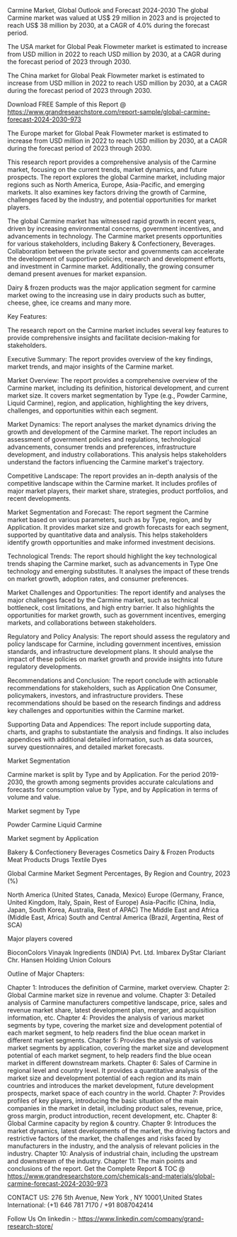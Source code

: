 Carmine Market, Global Outlook and Forecast 2024-2030
The global Carmine market was valued at US$ 29 million in 2023 and is projected to reach US$ 38 million by 2030, at a CAGR of 4.0% during the forecast period.

The USA market for Global Peak Flowmeter market is estimated to increase from USD million in 2022 to reach USD million by 2030, at a CAGR during the forecast period of 2023 through 2030.

The China market for Global Peak Flowmeter market is estimated to increase from USD million in 2022 to reach USD million by 2030, at a CAGR during the forecast period of 2023 through 2030.

Download FREE Sample of this Report @ https://www.grandresearchstore.com/report-sample/global-carmine-forecast-2024-2030-973

The Europe market for Global Peak Flowmeter market is estimated to increase from USD million in 2022 to reach USD million by 2030, at a CAGR during the forecast period of 2023 through 2030.

This research report provides a comprehensive analysis of the Carmine market, focusing on the current trends, market dynamics, and future prospects. The report explores the global Carmine market, including major regions such as North America, Europe, Asia-Pacific, and emerging markets. It also examines key factors driving the growth of Carmine, challenges faced by the industry, and potential opportunities for market players.

The global Carmine market has witnessed rapid growth in recent years, driven by increasing environmental concerns, government incentives, and advancements in technology. The Carmine market presents opportunities for various stakeholders, including Bakery & Confectionery, Beverages. Collaboration between the private sector and governments can accelerate the development of supportive policies, research and development efforts, and investment in Carmine market. Additionally, the growing consumer demand present avenues for market expansion.

Dairy & frozen products was the major application segment for carmine market owing to the increasing use in dairy products such as butter, cheese, ghee, ice creams and many more.

Key Features:

The research report on the Carmine market includes several key features to provide comprehensive insights and facilitate decision-making for stakeholders.

Executive Summary: The report provides overview of the key findings, market trends, and major insights of the Carmine market.

Market Overview: The report provides a comprehensive overview of the Carmine market, including its definition, historical development, and current market size. It covers market segmentation by Type (e.g., Powder Carmine, Liquid Carmine), region, and application, highlighting the key drivers, challenges, and opportunities within each segment.

Market Dynamics: The report analyses the market dynamics driving the growth and development of the Carmine market. The report includes an assessment of government policies and regulations, technological advancements, consumer trends and preferences, infrastructure development, and industry collaborations. This analysis helps stakeholders understand the factors influencing the Carmine market's trajectory.

Competitive Landscape: The report provides an in-depth analysis of the competitive landscape within the Carmine market. It includes profiles of major market players, their market share, strategies, product portfolios, and recent developments.

Market Segmentation and Forecast: The report segment the Carmine market based on various parameters, such as by Type, region, and by Application. It provides market size and growth forecasts for each segment, supported by quantitative data and analysis. This helps stakeholders identify growth opportunities and make informed investment decisions.

Technological Trends: The report should highlight the key technological trends shaping the Carmine market, such as advancements in Type One technology and emerging substitutes. It analyses the impact of these trends on market growth, adoption rates, and consumer preferences.

Market Challenges and Opportunities: The report identify and analyses the major challenges faced by the Carmine market, such as technical bottleneck, cost limitations, and high entry barrier. It also highlights the opportunities for market growth, such as government incentives, emerging markets, and collaborations between stakeholders.

Regulatory and Policy Analysis: The report should assess the regulatory and policy landscape for Carmine, including government incentives, emission standards, and infrastructure development plans. It should analyse the impact of these policies on market growth and provide insights into future regulatory developments.

Recommendations and Conclusion: The report conclude with actionable recommendations for stakeholders, such as Application One Consumer, policymakers, investors, and infrastructure providers. These recommendations should be based on the research findings and address key challenges and opportunities within the Carmine market.

Supporting Data and Appendices: The report include supporting data, charts, and graphs to substantiate the analysis and findings. It also includes appendices with additional detailed information, such as data sources, survey questionnaires, and detailed market forecasts.

Market Segmentation

Carmine market is split by Type and by Application. For the period 2019-2030, the growth among segments provides accurate calculations and forecasts for consumption value by Type, and by Application in terms of volume and value.

Market segment by Type

Powder Carmine
Liquid Carmine

Market segment by Application

Bakery & Confectionery
Beverages
Cosmetics
Dairy & Frozen Products
Meat Products
Drugs
Textile Dyes

Global Carmine Market Segment Percentages, By Region and Country, 2023 (%)

North America (United States, Canada, Mexico)
Europe (Germany, France, United Kingdom, Italy, Spain, Rest of Europe)
Asia-Pacific (China, India, Japan, South Korea, Australia, Rest of APAC)
The Middle East and Africa (Middle East, Africa)
South and Central America (Brazil, Argentina, Rest of SCA)

Major players covered

BioconColors
Vinayak Ingredients (INDIA) Pvt. Ltd.
Imbarex
DyStar
Clariant
Chr. Hansen Holding
Union Colours

Outline of Major Chapters:

Chapter 1: Introduces the definition of Carmine, market overview.
Chapter 2: Global Carmine market size in revenue and volume.
Chapter 3: Detailed analysis of Carmine manufacturers competitive landscape, price, sales and revenue market share, latest development plan, merger, and acquisition information, etc.
Chapter 4: Provides the analysis of various market segments by type, covering the market size and development potential of each market segment, to help readers find the blue ocean market in different market segments.
Chapter 5: Provides the analysis of various market segments by application, covering the market size and development potential of each market segment, to help readers find the blue ocean market in different downstream markets.
Chapter 6: Sales of Carmine in regional level and country level. It provides a quantitative analysis of the market size and development potential of each region and its main countries and introduces the market development, future development prospects, market space of each country in the world.
Chapter 7: Provides profiles of key players, introducing the basic situation of the main companies in the market in detail, including product sales, revenue, price, gross margin, product introduction, recent development, etc.
Chapter 8: Global Carmine capacity by region & country.
Chapter 9: Introduces the market dynamics, latest developments of the market, the driving factors and restrictive factors of the market, the challenges and risks faced by manufacturers in the industry, and the analysis of relevant policies in the industry.
Chapter 10: Analysis of industrial chain, including the upstream and downstream of the industry.
Chapter 11: The main points and conclusions of the report.
Get the Complete Report & TOC @ https://www.grandresearchstore.com/chemicals-and-materials/global-carmine-forecast-2024-2030-973

CONTACT US:
276 5th Avenue, New York , NY 10001,United States
International: (+1) 646 781 7170 / +91 8087042414

Follow Us On linkedin :- https://www.linkedin.com/company/grand-research-store/
